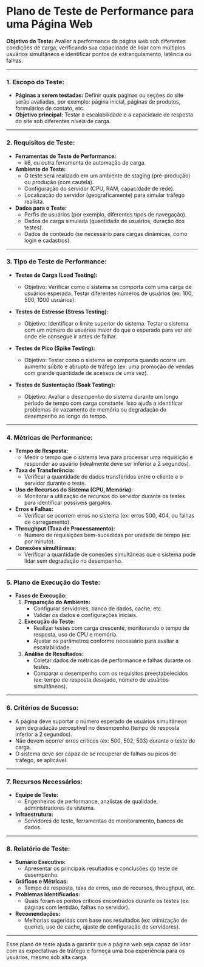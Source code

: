 # Plano de Teste de Performance para uma Página Web

**Objetivo do Teste:**
Avaliar a performance da página web sob diferentes condições de carga, verificando sua capacidade de lidar com múltiplos usuários simultâneos e identificar pontos de estrangulamento, latência ou falhas.

---

### 1. **Escopo do Teste:**
- **Páginas a serem testadas:** Definir quais páginas ou seções do site serão avaliadas, por exemplo: página inicial, páginas de produtos, formulários de contato, etc.
- **Objetivo principal:** Testar a escalabilidade e a capacidade de resposta do site sob diferentes níveis de carga.

---

### 2. **Requisitos de Teste:**
- **Ferramentas de Teste de Performance:**
  - k6, ou outra ferramenta de automação de carga.
- **Ambiente de Teste:**
  - O teste será realizado em um ambiente de staging (pré-produção) ou produção (com cautela).
  - Configuração do servidor (CPU, RAM, capacidade de rede).
  - Localização do servidor (geograficamente) para simular tráfego realista.
- **Dados para o Teste:**
  - Perfis de usuários (por exemplo, diferentes tipos de navegação).
  - Dados de carga simulada (quantidade de usuários, duração dos testes).
  - Dados de conteúdo (se necessário para cargas dinâmicas, como login e cadastros).

---

### 3. **Tipo de Teste de Performance:**
- **Testes de Carga (Load Testing):** 
  - Objetivo: Verificar como o sistema se comporta com uma carga de usuários esperada. Testar diferentes números de usuários (ex: 100, 500, 1000 usuários).
  
- **Testes de Estresse (Stress Testing):** 
  - Objetivo: Identificar o limite superior do sistema. Testar o sistema com um número de usuários maior do que o esperado para ver até onde ele consegue ir antes de falhar.
  
- **Testes de Pico (Spike Testing):** 
  - Objetivo: Testar como o sistema se comporta quando ocorre um aumento súbito e abrupto de tráfego (ex: uma promoção de vendas com grande quantidade de acessos de uma vez).
  
- **Testes de Sustentação (Soak Testing):**
  - Objetivo: Avaliar o desempenho do sistema durante um longo período de tempo com carga constante. Isso ajuda a identificar problemas de vazamento de memória ou degradação do desempenho ao longo do tempo.

---

### 4. **Métricas de Performance:**
- **Tempo de Resposta:**
  - Medir o tempo que o sistema leva para processar uma requisição e responder ao usuário (idealmente deve ser inferior a 2 segundos).
- **Taxa de Transferência:**
  - Verificar a quantidade de dados transferidos entre o cliente e o servidor durante o teste.
- **Uso de Recursos do Sistema (CPU, Memória):**
  - Monitorar a utilização de recursos do servidor durante os testes para identificar possíveis gargalos.
- **Erros e Falhas:**
  - Verificar se ocorrem erros no sistema (ex: erros 500, 404, ou falhas de carregamento).
- **Throughput (Taxa de Processamento):**
  - Número de requisições bem-sucedidas por unidade de tempo (ex: por minuto).
- **Conexões simultâneas:**
  - Verificar a quantidade de conexões simultâneas que o sistema pode lidar sem degradação no desempenho.

---

### 5. **Plano de Execução do Teste:**
- **Fases de Execução:**
  1. **Preparação do Ambiente:**
     - Configurar servidores, banco de dados, cache, etc.
     - Validar os dados e configurações iniciais.
  2. **Execução do Teste:**
     - Realizar testes com carga crescente, monitorando o tempo de resposta, uso de CPU e memória.
     - Ajustar os parâmetros conforme necessário para avaliar a escalabilidade.
  3. **Análise de Resultados:**
     - Coletar dados de métricas de performance e falhas durante os testes.
     - Comparar o desempenho com os requisitos preestabelecidos (ex: tempo de resposta desejado, número de usuários simultâneos).

---

### 6. **Critérios de Sucesso:**
- A página deve suportar o número esperado de usuários simultâneos sem degradação perceptível no desempenho (tempo de resposta inferior a 2 segundos).
- Não devem ocorrer erros críticos (ex: 500, 502, 503) durante o teste de carga.
- O sistema deve ser capaz de se recuperar de falhas ou picos de tráfego, se aplicável.

---

### 7. **Recursos Necessários:**
- **Equipe de Teste:**
  - Engenheiros de performance, analistas de qualidade, administradores de sistema.
- **Infraestrutura:**
  - Servidores de teste, ferramentas de monitoramento, bancos de dados.

---

### 8. **Relatório de Teste:**
- **Sumário Executivo:**
  - Apresentar os principais resultados e conclusões do teste de desempenho.
- **Gráficos e Métricas:**
  - Tempo de resposta, taxa de erros, uso de recursos, throughput, etc.
- **Problemas Identificados:**
  - Quais foram os pontos críticos encontrados durante os testes (ex: páginas com lentidão, falhas no servidor).
- **Recomendações:**
  - Melhorias sugeridas com base nos resultados (ex: otimização de queries, uso de cache, ajuste de configuração de servidores).

---

Esse plano de teste ajuda a garantir que a página web seja capaz de lidar com as expectativas de tráfego e forneça uma boa experiência para os usuários, mesmo sob alta carga.